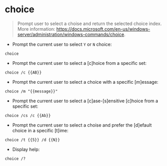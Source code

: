 # choice

> Prompt user to select a choise and return the selected choice index.
> More information: <https://docs.microsoft.com/en-us/windows-server/administration/windows-commands/choice>.

- Prompt the current user to select `Y` or `N` choice:

`choice`

- Prompt the current user to select a [c]hoice from a specific set:

`choice /c {{AB}}`

- Prompt the current user to select a choice with a specific [m]essage:

`choice /m "{{message}}"`

- Prompt the current user to select a [c]ase-[s]ensitive [c]hoice from a specific set:

`choice /cs /c {{Ab}}`

- Prompt the current user to select a choise and prefer the [d]efault choice in a specific [t]ime:

`choice /t {{5}} /d {{N}}`

- Display help:

`choice /?`
